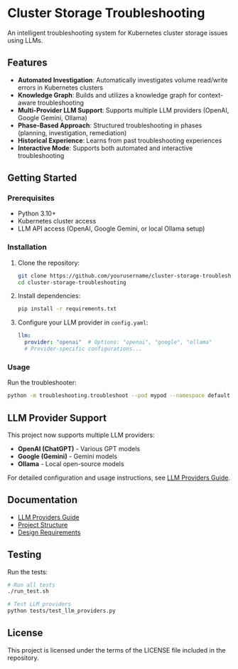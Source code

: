 # Cluster Storage Troubleshooting

An intelligent troubleshooting system for Kubernetes cluster storage issues using LLMs.

## Features

- **Automated Investigation**: Automatically investigates volume read/write errors in Kubernetes clusters
- **Knowledge Graph**: Builds and utilizes a knowledge graph for context-aware troubleshooting
- **Multi-Provider LLM Support**: Supports multiple LLM providers (OpenAI, Google Gemini, Ollama)
- **Phase-Based Approach**: Structured troubleshooting in phases (planning, investigation, remediation)
- **Historical Experience**: Learns from past troubleshooting experiences
- **Interactive Mode**: Supports both automated and interactive troubleshooting

## Getting Started

### Prerequisites

- Python 3.10+
- Kubernetes cluster access
- LLM API access (OpenAI, Google Gemini, or local Ollama setup)

### Installation

1. Clone the repository:
   ```bash
   git clone https://github.com/yourusername/cluster-storage-troubleshooting.git
   cd cluster-storage-troubleshooting
   ```

2. Install dependencies:
   ```bash
   pip install -r requirements.txt
   ```

3. Configure your LLM provider in `config.yaml`:
   ```yaml
   llm:
     provider: "openai"  # Options: "openai", "google", "ollama"
     # Provider-specific configurations...
   ```

### Usage

Run the troubleshooter:

```bash
python -m troubleshooting.troubleshoot --pod mypod --namespace default --volume-path /data
```

## LLM Provider Support

This project now supports multiple LLM providers:

- **OpenAI (ChatGPT)** - Various GPT models
- **Google (Gemini)** - Gemini models
- **Ollama** - Local open-source models

For detailed configuration and usage instructions, see [LLM Providers Guide](docs/LLM_PROVIDERS_GUIDE.md).

## Documentation

- [LLM Providers Guide](docs/LLM_PROVIDERS_GUIDE.md)
- [Project Structure](docs/PROJECT_STRUCTURE.md)
- [Design Requirements](docs/design_requirement.md)

## Testing

Run the tests:

```bash
# Run all tests
./run_test.sh

# Test LLM providers
python tests/test_llm_providers.py
```

## License

This project is licensed under the terms of the LICENSE file included in the repository.
